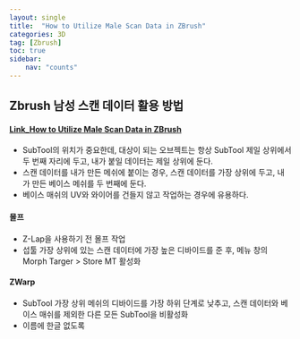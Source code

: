 ```yaml
---
layout: single
title:  "How to Utilize Male Scan Data in ZBrush"
categories: 3D
tag: [Zbrush] 
toc: true
sidebar:
    nav: "counts"
---
```

## Zbrush 남성 스캔 데이터 활용 방법 
#### [Link_How to Utilize Male Scan Data in ZBrush](https://coloso.co.kr/products/gamegraphic_moonuijoo)
  
- SubTool의 위치가 중요한데, 대상이 되는 오브젝트는 항상 SubTool 제일 상위에서 두 번째 자리에 두고, 내가 붙일 데이터는 제일 상위에 둔다.   
- 스캔 데이터를 내가 만든 메쉬에 붙이는 경우, 스캔 데이터를 가장 상위에 두고, 내가 만든 베이스 메쉬를 두 번째에 둔다.   
- 베이스 매쉬의 UV와 와이어를 건들지 않고 작업하는 경우에 유용하다. 

#### 몰프 
- Z-Lap을 사용하기 전 몰프 작업
- 섭툴 가장 상위에 있는 스캔 데이터에 가장 높은 디바이드를 준 후, 메뉴 창의 Morph Targer > Store MT 활성화 

#### ZWarp
- SubTool 가장 상위 메쉬의 디바이드를 가장 하위 단계로 낮추고, 스캔 데이터와 베이스 매쉬를 제외한 다른 모든 SubTool을 비활성화   
- 이름에 한글 없도록

